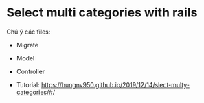 # Select multi categories with rails

Chú ý các files:

* Migrate

* Model

* Controller

* Tutorial: https://hungnv950.github.io/2019/12/14/slect-multy-categories/#/

